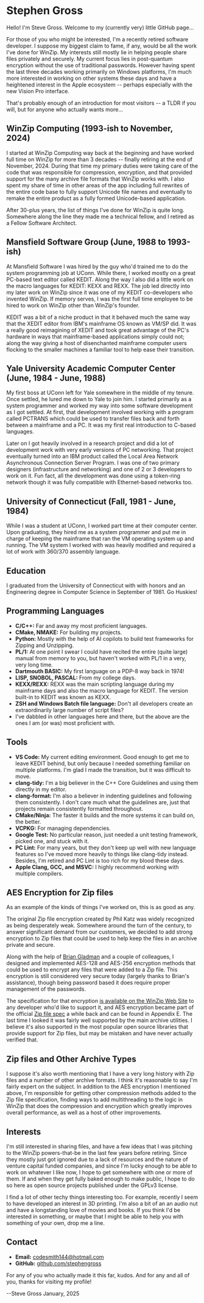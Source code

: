 # Stephen Gross

Hello! I'm Steve Gross. Welcome to my (currently very) little GitHub page...

For those of you who might be interested, I'm a recently retired software developer. I suppose my biggest claim to fame, if any, would be all the work I've done for WinZip. My interests still mostly lie in helping people share files privately and securely. My current focus lies in post-quantum encryption without the use of traditional passwords. However having spent the last three decades working primarily on Windows platforms, I'm much more interested in working on other systems these days and have a heightened interest in the Apple ecosystem -- perhaps especially with the new Vision Pro interface.

That's probably enough of an introduction for most visitors -- a TLDR if you will, but for anyone who actually wants more...

## WinZip Computing (1993-ish to November, 2024)

I started at WinZip Computing way back at the beginning and have worked full time on WinZip for more than 3 decades -- finally retiring at the end of November, 2024. During that time my primary duties were taking care of the code that was responsible for compression, encryption, and that provided support for the many archive file formats that WinZip works with. I also spent my share of time in other areas of the app including full rewrites of the entire code base to fully support Unicode file names and eventually to remake the entire product as a fully formed Unicode-based application.

After 30-plus years, the list of things I've done for WinZip is quite long. Somewhere along the line they made me a technical fellow, and I retired as a Fellow Software Architect.

## Mansfield Software Group (June, 1988 to 1993-ish)

At Mansfield Software I was hired by the guy who'd trained me to do the system programming job at UConn. While there, I worked mostly on a great PC-based text editor called KEDIT. Along the way I also did a little work on the macro languages for KEDIT: KEXX and REXX. The job led directly into my later work on WinZip since it was one of my KEDIT co-developers who invented WinZip. If memory serves, I was the first full time employee to be hired to work on WinZip other than WinZip's founder.

KEDIT was a bit of a niche product in that it behaved much the same way that the XEDIT editor from IBM's mainframe OS known as VM/SP did. It was a really good reimagining of XEDIT and took great advantage of the PC's hardware in ways that mainframe-based applications simply could not; along the way giving a host of disenchanted mainframe computer users flocking to the smaller machines a familiar tool to help ease their transition.  

## Yale University Academic Computer Center (June, 1984 - June, 1988)

My first boss at UConn left for Yale somewhere in the middle of my tenure. Once settled, he lured me down to Yale to join him. I started primarily as a system programmer and worked my way into some software development as I got settled. At first, that development involved working with a program called PCTRANS which could be used to transfer files back and forth between a mainframe and a PC. It was my first real introduction to C-based languages.

Later on I got heavily involved in a research project and did a lot of development work with very early versions of PC networking. That project eventually turned into an IBM product called the Local Area Network Asynchronous Connection Server Program. I was one of two primary designers (infrastructure and networking) and one of 2 or 3 developers to work on it. Fun fact, all the development was done using a token-ring network though it was fully compatible with Ethernet-based networks too.

## University of Connecticut (Fall, 1981 - June, 1984)

While I was a student at UConn, I worked part time at their computer center. Upon graduating, they hired me as a system programmer and put me in charge of keeping the mainframe that ran the VM operating system up and running. The VM system I worked with was heavily modified and required a lot of work with 360/370 assembly language.

## Education

I graduated from the University of Connecticut with with honors and an Engineering degree in Computer Science in September of 1981. Go Huskies!

## Programming Languages

- **C/C++:** Far and away my most proficient languages.
- **CMake, NMAKE:** For building my projects.
- **Python:** Mostly with the help of AI copilots to build test frameworks for Zipping and Unzipping.
- **PL/1:** At one point I swear I could have recited the entire (quite large) manual from memory to you, but haven't worked with PL/1 in a very, very long time.
- **Dartmouth BASIC:** My first language on a PDP-8 way back in 1974!
- **LISP, SNOBOL, PASCAL:** From my college days.
- **KEXX/REXX:** REXX was the main scripting language during my mainframe days and also the macro language for KEDIT. The version built-in to KEDIT was known as KEXX.
- **ZSH and Windows Batch file language:** Don't all developers create an extraordinarily large number of script files?
- I've dabbled in other languages here and there, but the above are the ones I am (or was) most proficient with.

## Tools

- **VS Code:** My current editing environment. Good enough to get me to leave KEDIT behind, but only because I needed something familiar on multiple platforms. I'm glad I made the transition, but it was difficult to move.
- **clang-tidy:** I'm a big believer in the C++ Core Guidelines and using them directly in my editor.
- **clang-format:** I'm also a believer in indenting guidelines and following them consistently. I don't care much what the guidelines are, just that projects remain consistently formatted throughout.
- **CMake/Ninja:** The faster it builds and the more systems it can build on, the better.
- **VCPKG:** For managing dependencies.
- **Google Test:** No particular reason, just needed a unit testing framework, picked one, and stuck with it.
- **PC Lint:** For many years, but they don't keep up well with new language features so I've moved more heavily to things like clang-tidy instead. Besides, I'm retired and PC Lint is too rich for my blood these days.
- **Apple Clang, GCC, and MSVC:** I highly recommend working with multiple compilers.

## AES Encryption for Zip files

As an example of the kinds of things I've worked on, this is as good as any.

The original Zip file encryption created by Phil Katz was widely recognized as being desperately weak. Somewhere around the turn of the century, to answer significant demand from our customers, we decided to add strong encryption to Zip files that could be used to help keep the files in an archive private and secure.

Along with the help of [Brian Gladman](https://github.com/BrianGladman) and a couple of colleagues, I designed and implemented AES-128 and AES-256 encryption methods that could be used to encrypt any files that were added to a Zip file. This encryption is still considered very secure today (largely thanks to Brian's assistance), though being password based it does require proper management of the passwords.

The specification for that encryption [is available on the WinZip Web Site](https://www.winzip.com/en/support/aes-encryption/?srsltid=AfmBOornT08NRYp81MHBTb6hzZB-hAnWoGO5E4dlFzv8Y5rVt3WOHCwW) to any developer who'd like to support it, and AES encryption became part of the official [Zip file spec](https://pkware.cachefly.net/webdocs/casestudies/APPNOTE.TXT) a while back and can be found in Appendix E. The last time I looked it was fairly well supported by the main archive utilities. I believe it's also supported in the most popular open source libraries that provide support for Zip files, but may be mistaken and have never actually verified that.

## Zip files and Other Archive Types

I suppose it's also worth mentioning that I have a very long history with Zip files and a number of other archive formats. I think it's reasonable to say I'm fairly expert on the subject. In addition to the AES encryption I mentioned above, I'm responsible for getting other compression methods added to the Zip file specification, finding ways to add multithreading to the logic in WinZip that does the compression and encryption which greatly improves overall performance, as well as a host of other improvements.

## Interests

I'm still interested in sharing files, and have a few ideas that I was pitching to the WinZip powers-that-be in the last few years before retiring. Since they mostly just got ignored due to a lack of resources and the nature of venture capital funded companies, and since I'm lucky enough to be able to work on whatever I like now, I hope to get somewhere with one or more of them. If and when they get fully baked enough to make public, I hope to do so here as open source projects published under the GPLv3 license.

I find a lot of other techy things interesting too. For example, recently I seem to have developed an interest in 3D printing. I'm also a bit of an an audio nut and have a longstanding love of movies and books. If you think I'd be interested in something, or maybe that I might be able to help you with something of your own, drop me a line.

## Contact

- **Email:** [codesmith144@hotmail.com](mailto:codesmith144@hotmail.com)
- **GitHub:** [github.com/stephengross](https://github.com/stephengross)

For any of you who actually made it this far, kudos. And for any and all of you, thanks for visiting my profile!

--Steve Gross January, 2025
